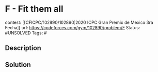 # F - Fit them all

contest: [[CFICPC/102890/102890|2020 ICPC Gran Premio de Mexico 3ra Fecha]]
url: https://codeforces.com/gym/102890/problem/F
Status: #UNSOLVED
Tags: #

## Description

## Solution

